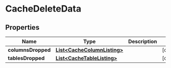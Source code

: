 

# CacheDeleteData


## Properties

| Name | Type | Description | Notes |
|------------ | ------------- | ------------- | -------------|
|**columnsDropped** | [**List&lt;CacheColumnListing&gt;**](CacheColumnListing.md) |  |  [optional] |
|**tablesDropped** | [**List&lt;CacheTableListing&gt;**](CacheTableListing.md) |  |  [optional] |




